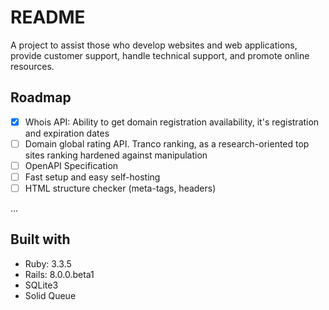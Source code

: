 # README

A project to assist those who develop websites and web applications, provide customer support, handle technical support, and promote online resources.

## Roadmap

- [x] Whois API: Ability to get domain registration availability, it's registration and expiration dates
- [ ] Domain global rating API. Tranco ranking, as a research-oriented top sites ranking hardened against manipulation
- [ ] OpenAPI Specification
- [ ] Fast setup and easy self-hosting
- [ ] HTML structure checker (meta-tags, headers)

...

## Built with

- Ruby: 3.3.5
- Rails: 8.0.0.beta1
- SQLite3
- Solid Queue
